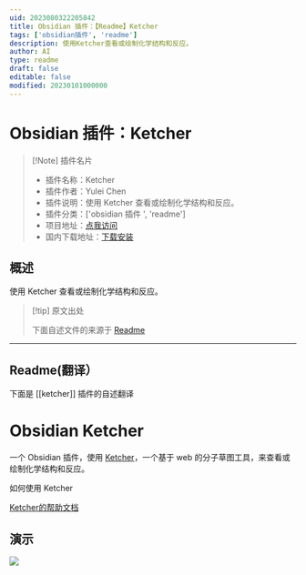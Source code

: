 ```yaml
---
uid: 2023080322205842
title: Obsidian 插件：【Readme】Ketcher
tags: ['obsidian插件', 'readme']
description: 使用Ketcher查看或绘制化学结构和反应。
author: AI
type: readme
draft: false
editable: false
modified: 20230101000000
---
```


# Obsidian 插件：Ketcher

> [!Note] 插件名片
> - 插件名称：Ketcher
> - 插件作者：Yulei Chen
> - 插件说明：使用 Ketcher 查看或绘制化学结构和反应。
> - 插件分类：['obsidian 插件 ', 'readme']
> - 项目地址：[点我访问](https://github.com/yuleicul/obsidian-ketcher)
> - 国内下载地址：[下载安装](https://pkmer.cn/products/plugin/pluginMarket/?ketcher)

## 概述

使用 Ketcher 查看或绘制化学结构和反应。

> [!tip] 原文出处
>
>下面自述文件的来源于 [Readme](https://ghproxy.net/https://raw.githubusercontent.com/yuleicul/obsidian-ketcher/master/README.md)
>

---

## Readme(翻译）

下面是 [[ketcher]] 插件的自述翻译

# Obsidian Ketcher

一个 Obsidian 插件，使用 [Ketcher](https://github.com/epam/ketcher)，一个基于 web 的分子草图工具，来查看或绘制化学结构和反应。

如何使用 Ketcher

[Ketcher的帮助文档](https://github.com/epam/ketcher/blob/master/documentation/help.md)

## 演示

<img src="./obsidian-ketcher-demo.gif" >



